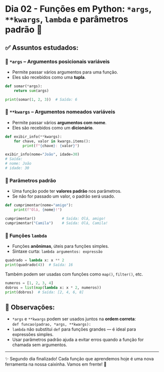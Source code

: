 # Dia 02 - Funções em Python: `*args`, `**kwargs`, `lambda` e parâmetros padrão 🧠

## ✅ Assuntos estudados:

### 🔹 `*args` – Argumentos posicionais variáveis
- Permite passar vários argumentos para uma função.
- Eles são recebidos como uma **tupla**.

```python
def somar(*args):
    return sum(args)

print(somar(1, 2, 3))  # Saída: 6
```

### 🔹 `**kwargs` – Argumentos nomeados variáveis
- Permite passar vários **argumentos com nome**.
- Eles são recebidos como um **dicionário**.

```python
def exibir_info(**kwargs):
    for chave, valor in kwargs.items():
        print(f"{chave}: {valor}")

exibir_info(nome="João", idade=30)
# Saída:
# nome: João
# idade: 30
```

### 🔹 Parâmetros padrão
- Uma função pode ter **valores padrão** nos parâmetros.
- Se não for passado um valor, o padrão será usado.

```python
def cumprimentar(nome="amigo"):
    print(f"Olá, {nome}!")

cumprimentar()            # Saída: Olá, amigo!
cumprimentar("Camila")    # Saída: Olá, Camila!
```

### 🔹 Funções `lambda`
- Funções **anônimas**, úteis para funções simples.
- Sintaxe curta: `lambda argumentos: expressão`

```python
quadrado = lambda x: x ** 2
print(quadrado(4))  # Saída: 16
```

Também podem ser usadas com funções como `map()`, `filter()`, etc.

```python
numeros = [1, 2, 3, 4]
dobros = list(map(lambda x: x * 2, numeros))
print(dobros)  # Saída: [2, 4, 6, 8]
```

## 📌 Observações:
- `*args` e `**kwargs` podem ser usados juntos na **ordem correta**:  
  `def funcao(padrao, *args, **kwargs):`
- `lambda` não substitui `def` para funções grandes — é ideal para expressões simples.
- Usar parâmetros padrão ajuda a evitar erros quando a função for chamada sem argumentos.

---

✨ Segundo dia finalizado! Cada função que aprendemos hoje é uma nova ferramenta na nossa caixinha. Vamos em frente! 🚀
